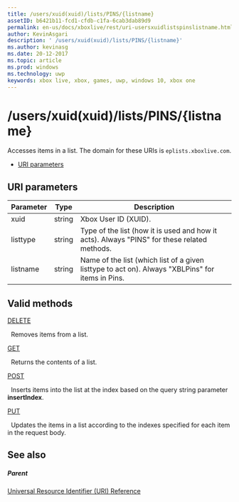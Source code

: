 ```yaml
---
title: /users/xuid(xuid)/lists/PINS/{listname}
assetID: b6421b11-fcd1-cfdb-c1fa-6cab3dab89d9
permalink: en-us/docs/xboxlive/rest/uri-usersxuidlistspinslistname.html
author: KevinAsgari
description: ' /users/xuid(xuid)/lists/PINS/{listname}'
ms.author: kevinasg
ms.date: 20-12-2017
ms.topic: article
ms.prod: windows
ms.technology: uwp
keywords: xbox live, xbox, games, uwp, windows 10, xbox one
---
```



# /users/xuid(xuid)/lists/PINS/{listname}
Accesses items in a list. 
The domain for these URIs is `eplists.xboxlive.com`.
 
  * [URI parameters](#ID4EV)
 
<a id="ID4EV"></a>

 
## URI parameters
 
| Parameter| Type| Description| 
| --- | --- | --- | 
| xuid| string| Xbox User ID (XUID).| 
| listtype| string| Type of the list (how it is used and how it acts). Always "PINS" for these related methods.| 
| listname| string| Name of the list (which list of a given listtype to act on). Always "XBLPins" for items in Pins.| 
  
<a id="ID4EGC"></a>

 
## Valid methods

[DELETE](uri-usersxuidlistspinslistnamedelete.md)

&nbsp;&nbsp;Removes items from a list.

[GET](uri-usersxuidlistspinslistnameget.md)

&nbsp;&nbsp;Returns the contents of a list.

[POST](uri-usersxuidlistspinslistnamepost.md)

&nbsp;&nbsp;Inserts items into the list at the index based on the query string parameter **insertIndex**.

[PUT](uri-usersxuidlistspinslistnameput.md)

&nbsp;&nbsp;Updates the items in a list according to the indexes specified for each item in the request body.
 
<a id="ID4EZC"></a>

 
## See also
 
<a id="ID4E2C"></a>

 
##### Parent 

[Universal Resource Identifier (URI) Reference](../atoc-xboxlivews-reference-uris.md)

   
